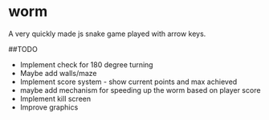# worm

A very quickly made js snake game played with arrow keys.

##TODO
- Implement check for 180 degree turning
- Maybe add walls/maze
- Implement score system - show current points and max achieved
- maybe add mechanism for speeding up the worm based on player score
- Implement kill screen
- Improve graphics
